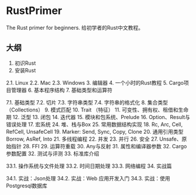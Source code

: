 # RustPrimer
The Rust primer for beginners.
给初学者的Rust中文教程。


## 大纲

1. 初识Rust
2. 安装Rust
 
  2.1. Linux
  2.2. Mac
  2.3. Windows
3. 编辑器
4. 一个小时的Rust教程
5. Cargo项目管理器
6. 基本程序结构
7. 基础类型和运算符

  7.1. 基础类型
  7.2. 切片
  7.3. 字符串类型
  7.4. 字符串的格式化
8. 集合类型（Collections）
9. 模式匹配
10. Trait （特征）
11. 可变性、拥有权、租借和生命期
12. 泛型
13. 闭包
14. 迭代器
15. 模块和包系统、Prelude
16. Option、Result与错误处理
17. 宏系统
24. 堆、栈与Box
25. 常用数据结构实现
18. Rc, Arc, Cell, RefCell, UnsafeCell
19. Marker: Send, Sync, Copy, Clone
20. 通用引用类型 Borrow, AsRef, Into
21. 多线程编程
22. 并发
23. 并行
26. 安全
27. Unsafe、原始指针
28. FFI
29. 运算符重载
30. Any与反射
31. 属性和编译器参数
32. Cargo参数配置
32. 测试与评测
33. 标准库介绍

  33.1. 操作系统与文件处理
  33.2. 时间日期处理
  33.3. 网络编程
34. 实战篇

  34.1. 实战：Json处理
  34.2. 实战：Web 应用开发入门
  34.3. 实战：使用Postgresql数据库
